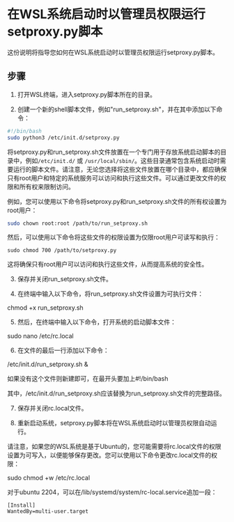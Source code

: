 # 在WSL系统启动时以管理员权限运行setproxy.py脚本

这份说明将指导您如何在WSL系统启动时以管理员权限运行setproxy.py脚本。

## 步骤

1. 打开WSL终端，进入setproxy.py脚本所在的目录。

2. 创建一个新的shell脚本文件，例如"run_setproxy.sh"，并在其中添加以下命令：

```bash
#!/bin/bash
sudo python3 /etc/init.d/setproxy.py
```

将setproxy.py和run_setproxy.sh文件放置在一个专门用于存放系统启动脚本的目录中，例如`/etc/init.d/` 或 `/usr/local/sbin/`。这些目录通常包含系统启动时需要运行的脚本文件。请注意，无论您选择将这些文件放置在哪个目录中，都应确保只有root用户和特定的系统服务可以访问和执行这些文件。可以通过更改文件的权限和所有权来限制访问。

例如，您可以使用以下命令将setproxy.py和run_setproxy.sh文件的所有权设置为root用户：

```bash
sudo chown root:root /path/to/run_setproxy.sh
```
然后，可以使用以下命令将这些文件的权限设置为仅限root用户可读写和执行：

```sudo chmod 700 /path/to/setproxy.py```

这将确保只有root用户可以访问和执行这些文件，从而提高系统的安全性。

3. 保存并关闭run_setproxy.sh文件。

4. 在终端中输入以下命令，将run_setproxy.sh文件设置为可执行文件：

chmod +x run_setproxy.sh


5. 然后，在终端中输入以下命令，打开系统的启动脚本文件：

sudo nano /etc/rc.local


6. 在文件的最后一行添加以下命令：

/etc/init.d/run_setproxy.sh &

如果没有这个文件则新建即可，在最开头要加上#!/bin/bash


其中，/etc/init.d/run_setproxy.sh应该替换为run_setproxy.sh文件的完整路径。

7. 保存并关闭rc.local文件。

8. 重新启动系统，setproxy.py脚本将在WSL系统启动时以管理员权限自动运行。

请注意，如果您的WSL系统是基于Ubuntu的，您可能需要将rc.local文件的权限设置为可写入，以便能够保存更改。您可以使用以下命令更改rc.local文件的权限：

sudo chmod +w /etc/rc.local

对于ubuntu 2204，可以在/lib/systemd/system/rc-local.service追加一段：

```
[Install]
WantedBy=multi-user.target
```

